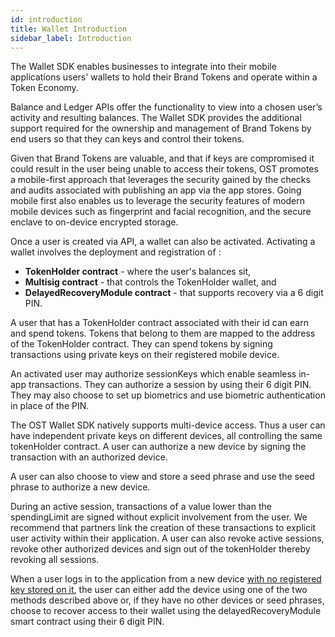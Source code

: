 ```yaml
---
id: introduction
title: Wallet Introduction
sidebar_label: Introduction
---
```

The Wallet SDK enables businesses to integrate into their mobile applications users' wallets to hold their Brand Tokens and operate within a Token Economy.

Balance and Ledger APIs offer the functionality to view into a chosen user’s activity and resulting balances. The Wallet SDK provides the additional support required for the ownership and management of Brand Tokens by end users so that they can keys and control their tokens.

Given that Brand Tokens are valuable, and that if keys are compromised it could result in the user being unable to access their tokens, OST promotes a mobile-first approach that leverages the security gained by the checks and audits associated with publishing an app via the app stores. Going mobile first also enables us to leverage the security features of modern mobile devices such as fingerprint and facial recognition, and the secure enclave to on-device encrypted storage. 

Once a user is created via API, a wallet can also be activated. Activating a wallet involves the deployment and registration of :

* **TokenHolder contract** - where the user's balances sit,
* **Multisig contract** - that controls the TokenHolder wallet, and 
* **DelayedRecoveryModule contract** - that supports recovery via a 6 digit PIN. 

A user that has a TokenHolder contract associated with their id can earn and spend tokens.  Tokens that belong to them are mapped to the address of the TokenHolder contract. They can spend tokens by signing transactions using private keys on their registered mobile device. 

An activated user may authorize sessionKeys which enable seamless in-app transactions. They can authorize a session by using their 6 digit PIN. They may also choose to set up biometrics and use biometric authentication in place of the PIN.

The OST Wallet SDK natively supports multi-device access. Thus a user can have independent private keys on different devices, all controlling the same tokenHolder contract. A user can authorize a new device by signing the transaction with an authorized device. 

A user can also choose to view and store a seed phrase and use the seed phrase to authorize a new device. 

During an active session, transactions of a value lower than the spendingLimit are signed without explicit involvement from the user. We recommend that partners link the creation of these transactions to explicit user activity within their application. A user can also revoke active sessions, revoke other authorized devices and sign out of the tokenHolder thereby revoking all sessions. 


When a user logs in to the application from a new device [with no registered key stored on it](/kit/docs/wallet/recovery/), the user can either add the device using one of the two methods described above or, if they have no other devices or seed phrases, choose to recover access to their wallet using the delayedRecoveryModule smart contract using their 6 digit PIN.